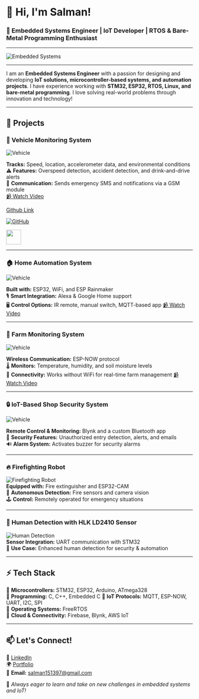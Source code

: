 # 👋 Hi, I'm Salman!

### 🔧 Embedded Systems Engineer | IoT Developer | RTOS & Bare-Metal Programming Enthusiast

---

![Embedded Systems](https://readme-typing-svg.herokuapp.com?color=F7B42C&lines=Embedded+Systems+Engineer;IoT+Developer;FreeRTOS+%26+Bare-Metal+Programming;Always+Learning+New+Tech+🚀)

---

I am an **Embedded Systems Engineer** with a passion for designing and developing **IoT solutions, microcontroller-based systems, and automation projects**. I have experience working with **STM32, ESP32, RTOS, Linux, and bare-metal programming**. I love solving real-world problems through innovation and technology!

---

## 🚀 Projects

### 🚗 Vehicle Monitoring System
![Vehicle](https://readme-typing-svg.herokuapp.com?color=F7B42C&lines=Vehicle+Monitoring+System)

**Tracks:** Speed, location, accelerometer data, and environmental conditions  
⚠ **Features:** Overspeed detection, accident detection, and drink-and-drive alerts  
📡 **Communication:** Sends emergency SMS and notifications via a GSM module  
[📹 Watch Video](https://youtu.be/El2pmsjQwp4?si=nw0PML3DW09zK7VJ)

[Github Link](https://github.com/salman1397/Vehicle_Monitoring_System.git)

[![GitHub](https://img.shields.io/badge/GitHub-000?style=for-the-badge&logo=github&logoColor=white)](https://github.com/salman1397/Vehicle_Monitoring_System)


<a href="https://github.com/salman1397">
    <img src="https://cdn-icons-png.flaticon.com/512/25/25231.png" width="40" height="40">
</a>




---

### 🏠 Home Automation System
![Vehicle](https://readme-typing-svg.herokuapp.com?color=F7B42C&lines=Home+Automation+System)

**Built with:** ESP32, WiFi, and ESP Rainmaker  
🎙 **Smart Integration:** Alexa & Google Home support  
🖥 **Control Options:** IR remote, manual switch, MQTT-based app
[📹 Watch Video](https://youtu.be/RzM9oUeDlkI?si=M98ipS3cUN4vHmty)

---

### 🌾 Farm Monitoring System
![Vehicle](https://readme-typing-svg.herokuapp.com?color=F7B42C&lines=Farm+Monitoring+System)

**Wireless Communication:** ESP-NOW protocol  
🌡 **Monitors:** Temperature, humidity, and soil moisture levels  
📶 **Connectivity:** Works without WiFi for real-time farm management 
[📹 Watch Video](https://youtu.be/MPLpTi3KcIU?si=qCOW5yv41Y_Z0cM1)

---

### 🔒 IoT-Based Shop Security System
![Vehicle](https://readme-typing-svg.herokuapp.com?color=F7B42C&lines=Shop+Security+System) 

**Remote Control & Monitoring:** Blynk and a custom Bluetooth app  
🚨 **Security Features:** Unauthorized entry detection, alerts, and emails  
🔊 **Alarm System:** Activates buzzer for security alarms  

---

### 🔥 Firefighting Robot
![Firefighting Robot](https://img.icons8.com/fluency/64/000000/fire-extinguisher.png)  
**Equipped with:** Fire extinguisher and ESP32-CAM  
🛑 **Autonomous Detection:** Fire sensors and camera vision  
🕹 **Control:** Remotely operated for emergency situations  

---

### 👤 Human Detection with HLK LD2410 Sensor
![Human Detection](https://img.icons8.com/color/64/000000/face-id.png)  
**Sensor Integration:** UART communication with STM32  
🎯 **Use Case:** Enhanced human detection for security & automation  

---

## ⚡ Tech Stack

🔹 **Microcontrollers:** STM32, ESP32, Arduino, ATmega328  
🔹 **Programming:** C, C++, Embedded C
🔹 **IoT Protocols:** MQTT, ESP-NOW, UART, I2C, SPI  
🔹 **Operating Systems:** FreeRTOS  
🔹 **Cloud & Connectivity:** Firebase, Blynk, AWS IoT 

---

## 📫 Let's Connect!

💼 [LinkedIn](https://www.linkedin.com/in/salman151397)  
🌍 [Portfolio](#)  
📧 **Email:** salman151397@gmail.com  

🚀 *Always eager to learn and take on new challenges in embedded systems and IoT!*
